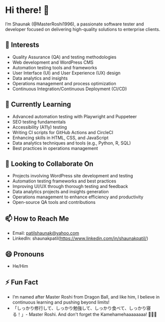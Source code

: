 # Hi there! 👋

I’m Shaunak (@MasterRoshi1996), a passionate software tester and developer focused on delivering high-quality solutions to enterprise clients.

## 👀 Interests
- Quality Assurance (QA) and testing methodologies
- Web development and WordPress CMS
- Automation testing tools and frameworks
- User Interface (UI) and User Experience (UX) design
- Data analytics and insights
- Operations management and process optimization
- Continuous Integration/Continuous Deployment (CI/CD)
  

## 🌱 Currently Learning
- Advanced automation testing with Playwright and Puppeteer
- SEO testing fundamentals
- Accessibility (A11y) testing
- Writing CI scripts for GitHub Actions and CircleCI
- Enhancing skills in HTML, CSS, and JavaScript
- Data analytics techniques and tools (e.g., Python, R, SQL)
- Best practices in operations management

## 💞️ Looking to Collaborate On
- Projects involving WordPress site development and testing
- Automation testing frameworks and best practices
- Improving UI/UX through thorough testing and feedback
- Data analytics projects and insights generation
- Operations management to enhance efficiency and productivity
- Open-source QA tools and contributions

## 📫 How to Reach Me
- Email: patilshaunak@yahoo.com
- LinkedIn: shaunakpatil(https://www.linkedin.com/in/shaunakpatil/)

## 😄 Pronouns
- He/Him

## ⚡ Fun Fact
- I’m named after Master Roshi from Dragon Ball, and like him, I believe in continuous learning and pushing beyond limits!
- 「しっかり修行して、しっかり勉強して、しっかり食べて、しっかり寝る！」- Master Roshi. And don't forget the
  Kamehamehaaaaaaaa! 🌊✨👊


<!---
MasterRoshi1996/MasterRoshi1996 is a ✨ special ✨ repository because its `README.md` (this file) appears on your GitHub profile.
You can click the Preview link to take a look at your changes.
--->
